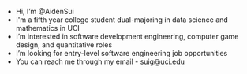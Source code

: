 - Hi, I’m @AidenSui
- I'm a fifth year college student dual-majoring in data science and mathematics in UCI
- I’m interested in software development engineering, computer game design, and quantitative roles
- I’m looking for entry-level software engineering job opportunities
- You can reach me through my email - suig@uci.edu

<!---
AidenSui/AidenSui is a ✨ special ✨ repository because its `README.md` (this file) appears on your GitHub profile.
You can click the Preview link to take a look at your changes.
--->
